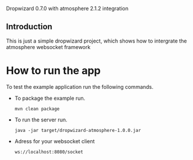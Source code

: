 Dropwizard 0.7.0 with atmosphere 2.1.2 integration

## Introduction

This is just a simple dropwizard project, which shows how to intergrate the atmosphere websocket framework

# How to run the app

To test the example application run the following commands.

*   To package the example run.

        mvn clean package

*   To run the server run.

        java -jar target/dropwizard-atmosphere-1.0.0.jar

*   Adress for your websocket client

        ws://localhost:8080/socket


